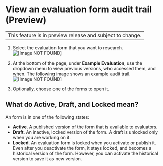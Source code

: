 # View an evaluation form audit trail \(Preview\)<a name="evaluationform-audit-trail"></a>


|  | 
| --- |
| This feature is in preview release and subject to change\.  | 

1. Select the evaluation form that you want to research\.  
![\[Image NOT FOUND\]](http://docs.aws.amazon.com/connect/latest/adminguide/images/evaluationforms-select.png)

1. At the bottom of the page, under **Example Evaluation**, use the dropdown menu to view previous versions, who accessed them, and when\. The following image shows an example audit trail\.   
![\[Image NOT FOUND\]](http://docs.aws.amazon.com/connect/latest/adminguide/images/evaluationforms-version.png)

1. Optionally, choose one of the forms to open it\.

## What do Active, Draft, and Locked mean?<a name="evaluationform-active-draft-locked"></a>

An form is in one of the following states:
+ **Active**\. A published version of the form that is available to evaluators\.
+ **Draft**\. An inactive, locked version of the form\. A draft is unlocked only when you are working on it\.
+ **Locked**\. An evaluation form is locked when you activate or publish it\. Even after you deactivate the form, it stays locked, and becomes a historical version of the form\. However, you can activate the historical version to save it as new version\. 